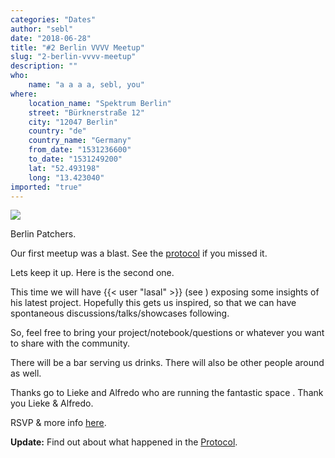 ```yaml
---
categories: "Dates"
author: "sebl"
date: "2018-06-28"
title: "#2 Berlin VVVV Meetup"
slug: "2-berlin-vvvv-meetup"
description: ""
who: 
    name: "a a a a, sebl, you"
where: 
    location_name: "Spektrum Berlin"
    street: "Bürknerstraße 12"
    city: "12047 Berlin"
    country: "de"
    country_name: "Germany"
    from_date: "1531236600"
    to_date: "1531249200"
    lat: "52.493198"
    long: "13.423040"
imported: "true"
---
```



![](mapmap.jpg) 

Berlin Patchers.

Our first meetup was a blast. See the [protocol](https://vvvv.org/404) if you missed it.

Lets keep it up.
Here is the second one.

This time we will have {{< user "lasal" >}} (see [](http://aristidesgarcia-blog.tumblr.com/)) exposing some insights of his latest project. Hopefully this gets us inspired, so that we can have spontaneous discussions/talks/showcases following.

So, feel free to bring your project/notebook/questions or whatever you want to share with the community.

There will be a bar serving us drinks.
There will also be other people around as well.

Thanks go to Lieke and Alfredo who are running the fantastic space [](https://spektrumberlin.de). 
Thank you Lieke & Alfredo.

RSVP & more info [here](https://www.meetup.com/de-DE/VVVV-Meetup-Berlin/events/252224148/).

**Update:**
Find out about what happened in the [Protocol](https://vvvv.org/404).




